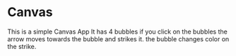# Canvas
This is a simple Canvas App
It has 4 bubbles if you click on the bubbles the arrow moves towards the bubble and strikes it.
the bubble changes color on the strike.
